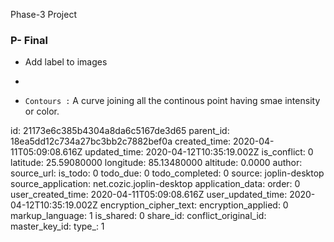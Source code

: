 Phase-3 Project

### P- Final
+ Add label to images
+ 

+ `Contours :` A curve joining all the continous point having smae intensity or color.

id: 21173e6c385b4304a8da6c5167de3d65
parent_id: 18ea5dd12c734a27bc3bb2c7882bef0a
created_time: 2020-04-11T05:09:08.616Z
updated_time: 2020-04-12T10:35:19.002Z
is_conflict: 0
latitude: 25.59080000
longitude: 85.13480000
altitude: 0.0000
author: 
source_url: 
is_todo: 0
todo_due: 0
todo_completed: 0
source: joplin-desktop
source_application: net.cozic.joplin-desktop
application_data: 
order: 0
user_created_time: 2020-04-11T05:09:08.616Z
user_updated_time: 2020-04-12T10:35:19.002Z
encryption_cipher_text: 
encryption_applied: 0
markup_language: 1
is_shared: 0
share_id: 
conflict_original_id: 
master_key_id: 
type_: 1